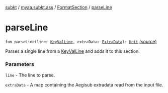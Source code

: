 [subkt](../../index.md) / [myaa.subkt.ass](../index.md) / [FormatSection](index.md) / [parseLine](./parse-line.md)

# parseLine

`fun parseLine(line: `[`KeyValLine`](../-key-val-line/index.md)`, extraData: `[`ExtraData`](../-extra-data.md)`): `[`Unit`](https://kotlinlang.org/api/latest/jvm/stdlib/kotlin/-unit/index.html) [(source)](https://github.com/Myaamori/SubKt/blob/0.1.11/src/main/kotlin/myaa/subkt/ass/parser.kt#L936)

Parses a single line from a [KeyValLine](../-key-val-line/index.md) and adds it to this section.

### Parameters

`line` - The line to parse.

`extraData` - A map containing the Aegisub extradata read from the input file.